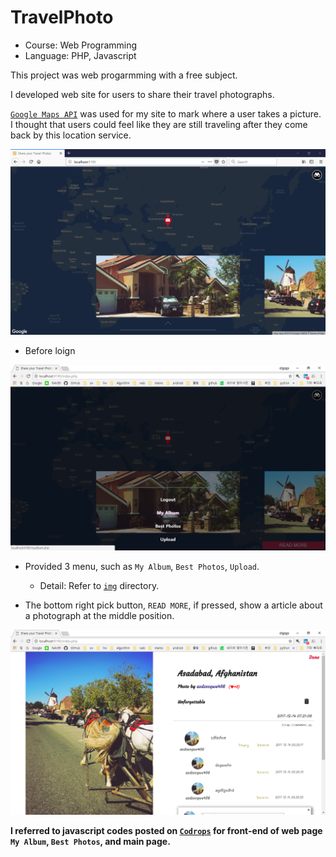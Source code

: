 # TravelPhoto

- Course: Web Programming
- Language: PHP, Javascript

This project was web progarmming with a free subject.

I developed web site for users to share their travel photographs.

[`Google Maps API`](./https://developers.google.com/maps/documentation/javascript/tutorial) was used for my site to mark where a user takes a picture. I thought that users could feel like they are still traveling after they come back by this location service.

!['menu-before-login-2.png'](./img/menu-before-login-2.png?raw=true)

* Before loign

!['main-menu.png'](./img/main-menu.png?raw=true)

* Provided 3 menu, such as `My Album`, `Best Photos`, `Upload`.
    * Detail: Refer to [`img`](./img) directory.

* The bottom right pick button, `READ MORE`, if pressed, show a article about a photograph at the middle position.

!['article.png'](./img/article.png?raw=true)


**I referred to javascript codes posted on [`Codrops`](./https://tympanus.net/codrops/) for front-end of web page `My Album`, `Best Photos`, and main page.**